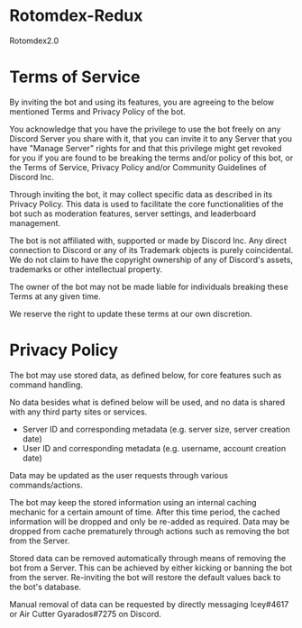 # Rotomdex-Redux
Rotomdex2.0

# Terms of Service
By inviting the bot and using its features, you are agreeing to the below mentioned Terms and Privacy Policy of the bot.

You acknowledge that you have the privilege to use the bot freely on any Discord Server you share with it, that you can invite it to any Server that you have "Manage Server" rights for and that this privilege might get revoked for you if you are found to be breaking the terms and/or policy of this bot, or the Terms of Service, Privacy Policy and/or Community Guidelines of Discord Inc.

Through inviting the bot, it may collect specific data as described in its Privacy Policy. This data is used to facilitate the core functionalities of the bot such as moderation features, server settings, and leaderboard management.

The bot is not affiliated with, supported or made by Discord Inc.
Any direct connection to Discord or any of its Trademark objects is purely coincidental. We do not claim to have the copyright ownership of any of Discord's assets, trademarks or other intellectual property.

The owner of the bot may not be made liable for individuals breaking these Terms at any given time.

We reserve the right to update these terms at our own discretion.

# Privacy Policy

The bot may use stored data, as defined below, for core features such as command handling.

No data besides what is defined below will be used, and no data is shared with any third party sites or services.

- Server ID and corresponding metadata (e.g. server size, server creation date)
- User ID and corresponding metadata (e.g. username, account creation date)

Data may be updated as the user requests through various commands/actions.

The bot may keep the stored information using an internal caching mechanic for a certain amount of time.
After this time period, the cached information will be dropped and only be re-added as required.
Data may be dropped from cache prematurely through actions such as removing the bot from the Server.

Stored data can be removed automatically through means of removing the bot from a Server. 
This can be achieved by either kicking or banning the bot from the server. 
Re-inviting the bot will restore the default values back to the bot's database.

Manual removal of data can be requested by directly messaging Icey#4617 or Air Cutter Gyarados#7275 on Discord.
